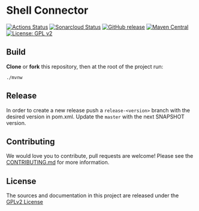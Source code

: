 # Shell Connector

[![Actions Status](https://github.com/bonitasoft/bonita-connector-shell-script/workflows/Build/badge.svg)](https://github.com/bonitasoft/bonita-connector-shell-script/actions?query=workflow%3ABuild)
[![Sonarcloud Status](https://sonarcloud.io/api/project_badges/measure?project=bonitasoft_bonita-connector-shell-script&metric=alert_status)](https://sonarcloud.io/dashboard?id=bonitasoft_bonita-connector-shell-script)
[![GitHub release](https://img.shields.io/github/v/release/bonitasoft/bonita-connector-shell-script?color=blue&label=Release)](https://github.com/bonitasoft/bonita-connector-shell-script/releases)
[![Maven Central](https://img.shields.io/maven-central/v/org.bonitasoft.connectors/bonita-connector-shell-script.svg?label=Maven%20Central&color=orange)](https://search.maven.org/search?q=g:%22org.bonitasoft.connectors%22%20AND%20a:%22bonita-connector-shell-script%22)
[![License: GPL v2](https://img.shields.io/badge/License-GPL%20v2-yellow.svg)](https://www.gnu.org/licenses/old-licenses/gpl-2.0.en.html)

## Build

__Clone__ or __fork__ this repository, then at the root of the project run:

`./mvnw`

## Release

In order to create a new release push a `release-<version>` branch with the desired version in pom.xml.
Update the `master` with the next SNAPSHOT version.

## Contributing

We would love you to contribute, pull requests are welcome! Please see the [CONTRIBUTING.md](CONTRIBUTING.md) for more information.

## License

The sources and documentation in this project are released under the [GPLv2 License](LICENSE)
